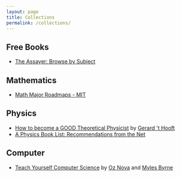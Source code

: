 ```yaml
---
layout: page
title: Collections
permalink: /collections/
---
```


## Free Books

- [The Assayer: Browse by Subject](https://www.theassayer.org/cgi-bin/asbrowsesubject.cgi)

## Mathematics

- [Math Major Roadmaps - MIT](https://math.mit.edu/academics/undergrad/roadmaps.php)

## Physics

- [How to become a GOOD Theoretical Physicist](https://www.goodtheorist.science/) by [Gerard 't Hooft](https://webspace.science.uu.nl/~hooft101/)
- [A Physics Book List: Recommendations from the Net](https://math.ucr.edu/home/baez/physics/Administrivia/booklist.html)

## Computer

- [Teach Yourself Computer Science](https://teachyourselfcs.com/) by [Oz Nova](https://twitter.com/oznova_) and [Myles Byrne](https://twitter.com/quackingduck)
